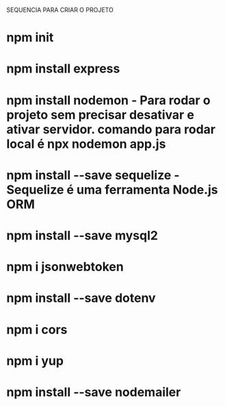 SEQUENCIA PARA CRIAR O PROJETO
# npm init
# npm install express
# npm install nodemon - Para rodar o projeto sem precisar desativar e ativar servidor. comando para rodar local é npx nodemon app.js
# npm install --save sequelize - Sequelize é uma ferramenta Node.js ORM
# npm install --save mysql2
# npm i jsonwebtoken
# npm install --save dotenv
# npm i cors
# npm i yup
# npm install --save nodemailer